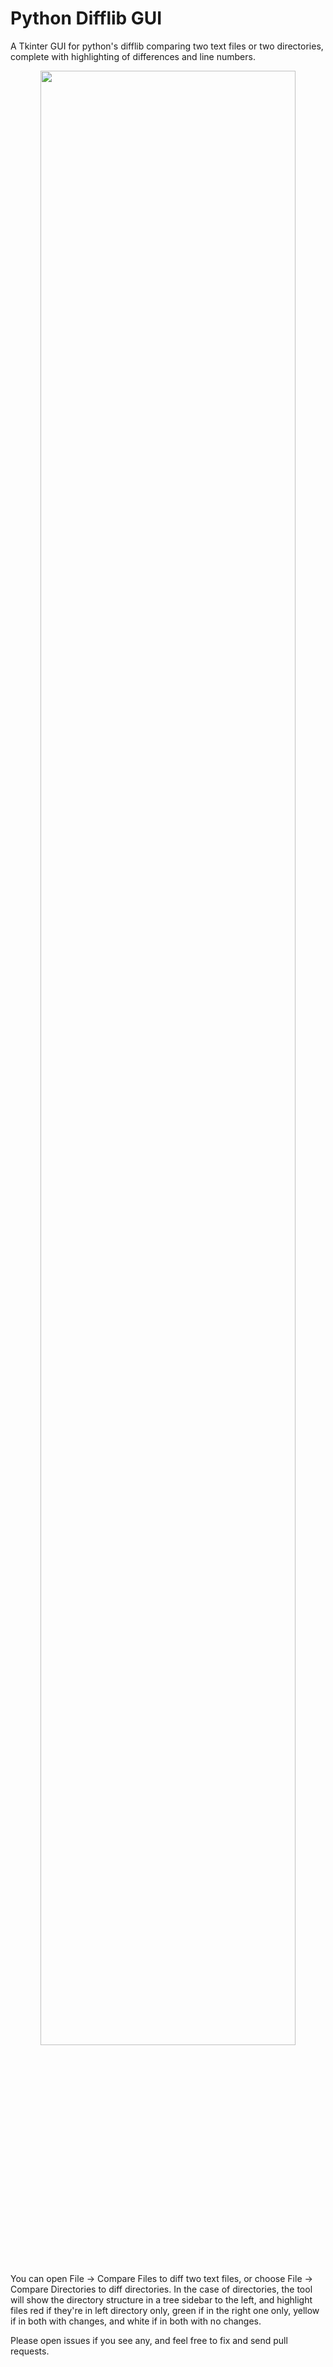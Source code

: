 # Python Difflib GUI
A Tkinter GUI for python's difflib comparing two text files or two directories, complete with highlighting of differences and line numbers.

<p align="center">
  <img src="https://github.com/yebrahim/python-difflib-gui/blob/master/screenshot.png" width="90%"/>
</p>

You can open File -> Compare Files to diff two text files, or choose File -> Compare Directories to diff directories. In the case of directories, the tool will show the directory structure in a tree sidebar to the left, and highlight files red if they're in left directory only, green if in the right one only, yellow if in both with changes, and white if in both with no changes.

Please open issues if you see any, and feel free to fix and send pull requests.
